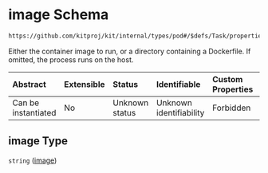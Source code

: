 # image Schema

```txt
https://github.com/kitproj/kit/internal/types/pod#/$defs/Task/properties/image
```

Either the container image to run, or a directory containing a Dockerfile. If omitted, the process runs on the host.

| Abstract            | Extensible | Status         | Identifiable            | Custom Properties | Additional Properties | Access Restrictions | Defined In                                                            |
| :------------------ | :--------- | :------------- | :---------------------- | :---------------- | :-------------------- | :------------------ | :-------------------------------------------------------------------- |
| Can be instantiated | No         | Unknown status | Unknown identifiability | Forbidden         | Allowed               | none                | [pod.schema.json\*](../../out/pod.schema.json "open original schema") |

## image Type

`string` ([image](pod-defs-task-properties-image.md))
